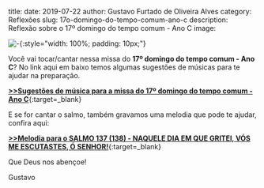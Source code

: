 title: 
date: 2019-07-22
author: Gustavo Furtado de Oliveira Alves
category: Reflexões
slug: 17o-domingo-do-tempo-comum-ano-c
description: Reflexão sobre o 17º domingo do tempo comum - Ano C
image: 



![-](-){:style="width: 100%; padding: 10px;"}



Você vai tocar/cantar nessa missa do **17º domingo do tempo comum - Ano C**?
No link aqui em baixo temos algumas sugestões de músicas para te ajudar na preparação.

[**>>Sugestões de música para a missa do 17º domingo do tempo comum - Ano C**](https://musicasparamissa.com.br/sugestoes-para/17o-domingo-do-tempo-comum-ano-c/){:target=\_blank}

E se for cantar o salmo, também gravamos uma melodia que pode te ajudar, confira aqui:

[**>>Melodia para o SALMO 137 (138) - NAQUELE DIA EM QUE GRITEI, VÓS ME ESCUTASTES, Ó SENHOR!**](https://musicasparamissa.com.br/musica/salmo-137-naquele-dia-em-que-gritei-vos-me-escutastes-o-senhor/){:target=\_blank}

Que Deus nos abençoe!

Gustavo

